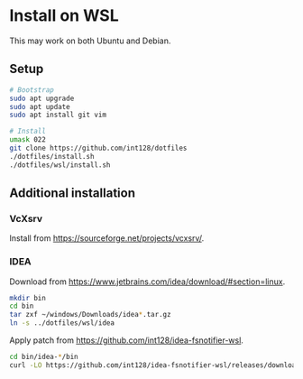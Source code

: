 # Install on WSL

This may work on both Ubuntu and Debian.

## Setup

```sh
# Bootstrap
sudo apt upgrade
sudo apt update
sudo apt install git vim

# Install
umask 022
git clone https://github.com/int128/dotfiles
./dotfiles/install.sh
./dotfiles/wsl/install.sh
```

## Additional installation

### VcXsrv

Install from https://sourceforge.net/projects/vcxsrv/.

### IDEA

Download from https://www.jetbrains.com/idea/download/#section=linux.

```sh
mkdir bin
cd bin
tar zxf ~/windows/Downloads/idea*.tar.gz
ln -s ../dotfiles/wsl/idea
```

Apply patch from https://github.com/int128/idea-fsnotifier-wsl.

```sh
cd bin/idea-*/bin
curl -LO https://github.com/int128/idea-fsnotifier-wsl/releases/download/1.1/fsnotifier64
```
